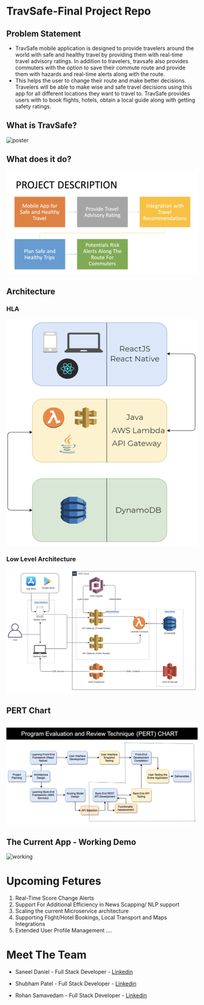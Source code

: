 # TravSafe-Final Project Repo

## Problem Statement

- TravSafe mobile application is designed to provide travelers around the world with safe and healthy travel by providing them with real-time travel advisory ratings. In addition to travelers, travsafe also provides commuters with the option to save their commute route and provide them with hazards and real-time alerts along with the route.
- This helps the user to change their route and make better decisions. Travelers will be able to make wise and safe travel decisions using this app for all different locations they want to travel to. TravSafe provides users with to book flights, hotels, obtain a local guide along with getting safety ratings.

## What is TravSafe?

![poster](images/U14_Poster.jpg)

## What does it do?

![desc](images/description.png)

## Architecture

### HLA

![hla](images/hla.png)

### Low Level Architecture

![lla](images/lla.png)

## PERT Chart

![pert](images/pert.png)

## The Current App - Working Demo

![working](images/4fpsFast.gif)

# Upcoming Fetures

1. Real-Time Score Change Alerts
2. Support For Additional Efficiency in News Scapping/ NLP support
3. Scaling the current Microservice architecture
4. Supporting Flight/Hotel Bookings, Local Transport and Maps Integrations
5. Extended User Profile Management
   ....

# Meet The Team

- Saneel Daniel - Full Stack Developer - [Linkedin](https://www.linkedin.com/in/saneel-daniel/)

- Shubham Patel - Full Stack Developer - [Linkedin](https://www.linkedin.com/in/shubham-patel28/)

- Rohan Samavedam - Full Stack Developer - [Linkedin](https://www.linkedin.com/in/rohan-samavedam-6a3612156/)
